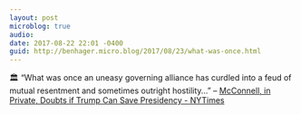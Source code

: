 ```yaml
---
layout: post
microblog: true
audio: 
date: 2017-08-22 22:01 -0400
guid: http://benhager.micro.blog/2017/08/23/what-was-once.html
---
```

🏛 “What was once an uneasy governing alliance has curdled into a feud of mutual resentment and sometimes outright hostility…” – [McConnell, in Private, Doubts if Trump Can Save Presidency - NYTimes](https://nytimes.com/2017/08/22/us/politics/mitch-mcconnell-trump.html?referer=)
